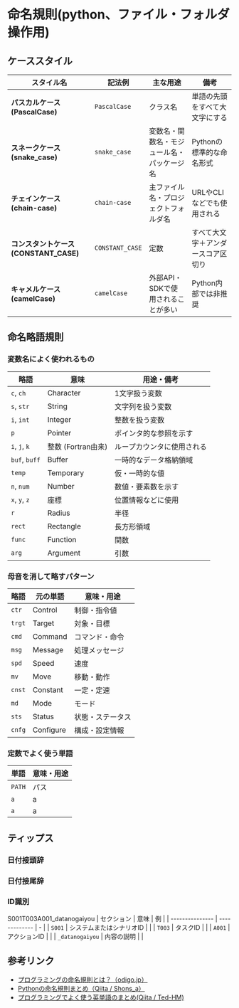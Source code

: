 # 命名規則(python、ファイル・フォルダ操作用)

## ケーススタイル

| スタイル名                         | 記法例             | 主な用途                  | 備考                |
| ----------------------------- | --------------- | --------------------- | ----------------- |
| **パスカルケース (PascalCase)**      | `PascalCase`    | クラス名                  | 単語の先頭をすべて大文字にする   |
| **スネークケース (snake_case)**      | `snake_case`    | 変数名・関数名・モジュール名・パッケージ名 | Pythonの標準的な命名形式   |
| **チェインケース (chain-case)**      | `chain-case`    | 主ファイル名・プロジェクトフォルダ名    | URLやCLIなどでも使用される  |
| **コンスタントケース (CONSTANT_CASE)** | `CONSTANT_CASE` | 定数                    | すべて大文字＋アンダースコア区切り |
| **キャメルケース (camelCase)**       | `camelCase`     | 外部API・SDKで使用されることが多い  | Python内部では非推奨     |

## 命名略語規則
### 変数名によく使われるもの
| 略語            | 意味             | 用途・備考         |
| ------------- | -------------- | ------------- |
| `c`, `ch`     | Character      | 1文字扱う変数          |
| `s`, `str`    | String         | 文字列を扱う変数       |
| `i`, `int`    | Integer        | 整数を扱う変数         |
| `p`           | Pointer        | ポインタ的な参照を示す  |
| `i`, `j`, `k` | 整数 (Fortran由来) | ループカウンタに使用される |
| `buf`, `buff` | Buffer         | 一時的なデータ格納領域  |
| `temp`        | Temporary      | 仮・一時的な値         |
| `n`, `num`    | Number         | 数値・要素数を示す      |
| `x`, `y`, `z` | 座標             | 位置情報などに使用     |
| `r`           | Radius         | 半径            |
| `rect`        | Rectangle      | 長方形領域      |
| `func`        | Function       | 関数            |
| `arg`         | Argument       | 引数            |


### 母音を消して略すパターン
| 略語     | 元の単語      | 意味・用途    |
| ------ | --------- | -------- |
| `ctr`  | Control   | 制御・指令値   |
| `trgt` | Target    | 対象・目標    |
| `cmd`  | Command   | コマンド・命令  |
| `msg`  | Message   | 処理メッセージ  |
| `spd`  | Speed     | 速度       |
| `mv`   | Move      | 移動・動作    |
| `cnst` | Constant  | 一定・定速    |
| `md`   | Mode      | モード      |
| `sts`  | Status    | 状態・ステータス |
| `cnfg` | Configure | 構成・設定情報  |

### 定数でよく使う単語
| 単語   | 意味・用途    |
| ------ | -------- |
| `PATH` |  パス  |
| `a` |  a     |
| `a` |  a    |

## ティップス
### 日付接頭辞

### 日付接尾辞

### ID識別
S001T003A001_datanogaiyou
| セクション           | 意味            | 例 |
| --------------- | ------------- | - |
| `S001`          | システムまたはシナリオID |   |
| `T003`          | タスクID         |   |
| `A001`          | アクションID       |   |
| `_datanogaiyou` | 内容の説明         |   |

## 参考リンク

- [プログラミングの命名規則とは？（odigo.jp）](https://odigo.jp/%E3%83%97%E3%83%AD%E3%82%B0%E3%83%A9%E3%83%9F%E3%83%B3%E3%82%B0%E3%81%AE%E5%91%BD%E5%90%8D%E8%A6%8F%E5%89%87%E3%81%A8%E3%81%AF%EF%BC%9F)
- [Pythonの命名規則まとめ（Qiita / Shons_a）](https://qiita.com/Shons_a/items/bd6eed229253ee266b7d)
- [プログラミングでよく使う英単語のまとめ(Qiita / Ted-HM)](https://qiita.com/Ted-HM/items/7dde25dcffae4cdc7923)
